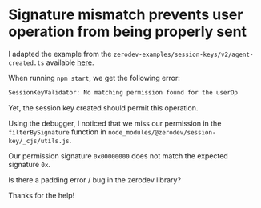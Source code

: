 # Signature mismatch prevents user operation from being properly sent

I adapted the example from the `zerodev-examples/session-keys/v2/agent-created.ts` available [here](https://github.com/zerodevapp/zerodev-examples/tree/main/session-keys/v2).

When running `npm start`, we get the following error:

```sh
SessionKeyValidator: No matching permission found for the userOp
```

Yet, the session key created should permit this operation.

Using the debugger, I noticed that we miss our permission in the `filterBySignature` function in `node_modules/@zerodev/session-key/_cjs/utils.js`.

Our permission signature `0x00000000` does not match the expected signature `0x`.

Is there a padding error / bug in the zerodev library?

Thanks for the help!
